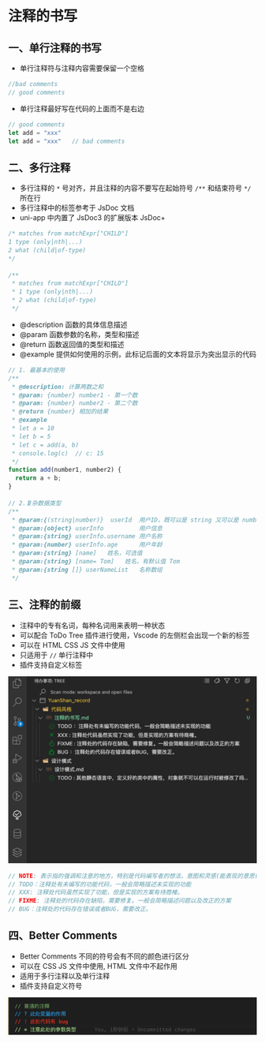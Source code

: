 # 注释的书写

## 一、单行注释的书写

- 单行注释符与注释内容需要保留一个空格

```js
//bad comments
// good comments
```

- 单行注释最好写在代码的上面而不是右边

```js
// good comments
let add = "xxx"
let add = "xxx"   // bad comments
```

## 二、多行注释

- 多行注释的 `*` 号对齐，并且注释的内容不要写在起始符号 `/**` 和结束符号 `*/` 所在行
- 多行注释中的标签参考于 JsDoc 文档
- uni-app 中内置了 JsDoc3 的扩展版本 JsDoc+

```js
/* matches from matchExpr["CHILD"]
1 type (only|nth|...)
2 what (child|of-type)
*/

/**
 * matches from matchExpr["CHILD"]
 * 1 type (only|nth|...)
 * 2 what (child|of-type)
 */
```

- @description 函数的具体信息描述
- @param 函数参数的名称，类型和描述
- @return 函数返回值的类型和描述
- @example 提供如何使用的示例，此标记后面的文本将显示为突出显示的代码

```js
// 1. 最基本的使用
/**
 * @description: 计算两数之和
 * @param: {number} number1 - 第一个数
 * @param: {number} number2 - 第二个数
 * @return {number} 相加的结果
 * @example
 * let a = 10
 * let b = 5
 * let c = add(a, b)
 * console.log(c)  // c: 15
 */
function add(number1, number2) {
  return a + b;
}

// 2.复杂数据类型
/**
 * @param:{(string|number)}  userId  用户ID，既可以是 string 又可以是 number
 * @param:{object} userInfo          用户信息
 * @param:{string} userInfo.username 用户名称 
 * @param:{number} userInfo.age      用户年龄
 * @param:{string} [name]   姓名，可选值
 * @param:{string} [name= Tom]   姓名，有默认值 Tom
 * @param:{string []} userNameList   名称数组  
 */
```

## 三、注释的前缀

- 注释中的专有名词，每种名词用来表明一种状态
- 可以配合 ToDo Tree 插件进行使用，Vscode 的左侧栏会出现一个新的标签
- 可以在 HTML CSS JS 文件中使用
- 只适用于 `//` 单行注释中
- 插件支持自定义标签

![TODOTREE插件](./img/ToDoTree.png)

```js
// NOTE: 表示指的强调和注意的地方，特别是代码编写者的想法，意图和灵感(能表现的意思很灵活)
// TODO：注释处有未编写的功能代码，一般会简略描述未实现的功能
// XXX: 注释处代码虽然实现了功能，但是实现的方案有待商榷。
// FIXME: 注释处的代码存在缺陷，需要修复。一般会简略描述问题以及改正的方案
// BUG：注释处的代码存在错误或者BUG，需要改正。
```

## 四、Better Comments

- Better Comments 不同的符号会有不同的颜色进行区分
- 可以在 CSS JS 文件中使用, HTML 文件中不起作用
- 适用于多行注释以及单行注释
- 插件支持自定义符号

![Better Comments](./img/betterComments.png)
